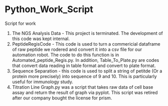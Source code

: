 # Python_Work_Script
Script for work

1.  The NGS Analysis Data - This project is terminated.  The development of this code was kept internal.  
2.  PeptideRegisCode - This code is used to turn a commericial dataframe of raw peptide we rodered and convert it into a csv file for our automation robot.  The code to do this function is in Automated_peptide_Regis.py.  In addition, Table_To_Plate.py are codes that convert data reading in table format and convert to plate format.
3. Sequence Separation - this code is used to split a string of petitde (Or a protein more precisely) into sequence of 9 and 10.  This is particularly useful for  immunology study.
4. Titration Line Graph.py was a script that takes raw data of cell base assay and return the result of graph via pyplot.  This script was retired after our company bought the license for prism.

